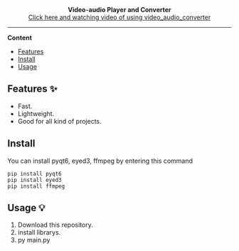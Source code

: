<div align="center">

  <br>
  <br>
  <p>
    <b>Video-audio Player and Converter</b>
    <br>
    <a href="https://www.youtube.com/watch?v=axRjM_d8mz4">Click here and watching video of using video_audio_converter</a>
  </p>
</div>

---

**Content**

* [Features](##features)
* [Install](##install)
* [Usage](##usage)

## Features ✨
* Fast.
* Lightweight.
* Good for all kind of projects.

## Install

You can install pyqt6, eyed3, ffmpeg by entering this command
```
pip install pyqt6
pip install eyed3
pip install ffmpeg
```

## Usage 💡
1. Download this repository.
2. install librarys.
3. py main.py
